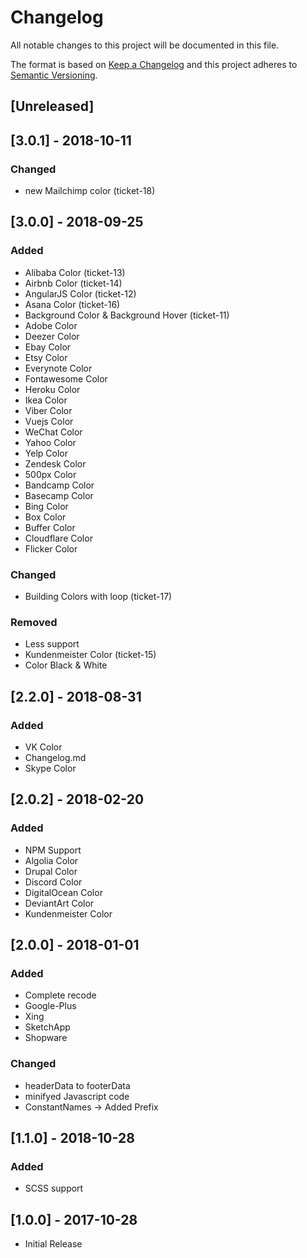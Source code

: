 # Changelog
All notable changes to this project will be documented in this file.

The format is based on [Keep a Changelog](http://keepachangelog.com/en/1.0.0/)
and this project adheres to [Semantic Versioning](http://semver.org/spec/v2.0.0.html).

## [Unreleased]

## [3.0.1] - 2018-10-11
### Changed
- new Mailchimp color (ticket-18)

## [3.0.0] - 2018-09-25
### Added
- Alibaba Color (ticket-13)
- Airbnb Color (ticket-14)
- AngularJS Color (ticket-12)
- Asana Color (ticket-16)
- Background Color & Background Hover (ticket-11)
- Adobe Color
- Deezer Color
- Ebay Color
- Etsy Color
- Everynote Color
- Fontawesome Color
- Heroku Color
- Ikea Color
- Viber Color
- Vuejs Color
- WeChat Color
- Yahoo Color
- Yelp Color
- Zendesk Color
- 500px Color
- Bandcamp Color
- Basecamp Color
- Bing Color
- Box Color
- Buffer Color
- Cloudflare Color
- Flicker Color

### Changed
- Building Colors with loop (ticket-17)

### Removed
- Less support
- Kundenmeister Color (ticket-15)
- Color Black & White

## [2.2.0] - 2018-08-31
### Added
- VK Color
- Changelog.md
- Skype Color

## [2.0.2] - 2018-02-20
### Added
- NPM Support
- Algolia Color
- Drupal Color
- Discord Color
- DigitalOcean Color
- DeviantArt Color
- Kundenmeister Color

## [2.0.0] - 2018-01-01
### Added
- Complete recode
- Google-Plus
- Xing
- SketchApp
- Shopware

### Changed
- headerData to footerData   
- minifyed Javascript code
- ConstantNames -> Added Prefix

## [1.1.0] - 2018-10-28
### Added
- SCSS support

## [1.0.0] - 2017-10-28
- Initial Release